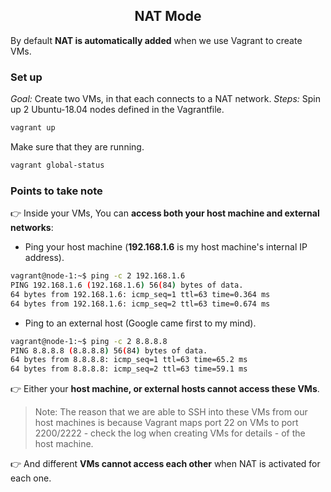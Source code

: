 <h2 align="center">NAT Mode</h2>

By default **NAT is automatically added** when we use Vagrant to create VMs.

### Set up
*Goal:* Create two VMs, in that each connects to a NAT network.
*Steps:* 
Spin up 2 Ubuntu-18.04 nodes defined in the Vagrantfile.
```bash
vagrant up
```
Make sure that they are running.
```bash
vagrant global-status
```
### Points to take note
:point_right: Inside your VMs, You can **access both your host machine and external networks**:
* Ping your host machine (**192.168.1.6** is my host machine's internal IP address).
```bash
vagrant@node-1:~$ ping -c 2 192.168.1.6
PING 192.168.1.6 (192.168.1.6) 56(84) bytes of data.
64 bytes from 192.168.1.6: icmp_seq=1 ttl=63 time=0.364 ms
64 bytes from 192.168.1.6: icmp_seq=2 ttl=63 time=0.674 ms
```
* Ping to an external host (Google came first to my mind).
```bash
vagrant@node-1:~$ ping -c 2 8.8.8.8
PING 8.8.8.8 (8.8.8.8) 56(84) bytes of data.
64 bytes from 8.8.8.8: icmp_seq=1 ttl=63 time=65.2 ms
64 bytes from 8.8.8.8: icmp_seq=2 ttl=63 time=59.1 ms
```
:point_right: Either your **host machine, or external hosts cannot access these VMs**.
> Note: The reason that we are able to SSH into these VMs from our host machines is because Vagrant maps 
port 22 on VMs to port 2200/2222 - check the log when creating VMs for details - of the host machine.

:point_right: And different **VMs cannot access each other** when NAT is activated for each one.
